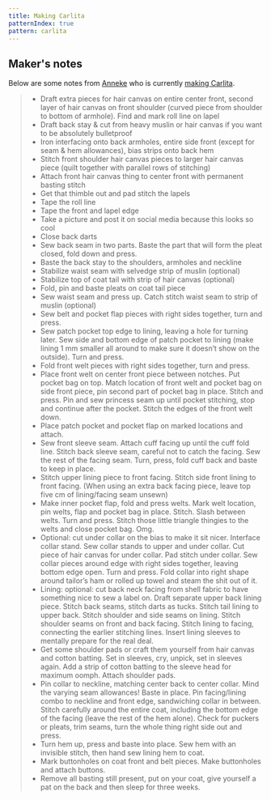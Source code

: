 ```yaml
---
title: Making Carlita
patternIndex: true
pattern: carlita
---
```


## Maker's notes

Below are some notes from [Anneke](/showcase/maker/annekecaramin) who is currently [making Carlita](http://www.annekecaramin.com/2018/02/this-is-one-of-those-origin-superhero.html).

 > - Draft extra pieces for hair canvas on entire center front, second layer of hair canvas on front shoulder (curved piece from shoulder to bottom of armhole). Find and mark roll line on lapel
 > - Draft back stay & cut from heavy muslin or hair canvas if you want to be absolutely bulletproof
 > - Iron interfacing onto back armholes, entire side front (except for seam & hem allowances), bias strips onto back hem
 > - Stitch front shoulder hair canvas pieces to larger hair canvas piece (quilt together with parallel rows of stitching)
 > - Attach front hair canvas thing to center front with permanent basting stitch 
 > - Get that thimble out and pad stitch the lapels
 > - Tape the roll line
 > - Tape the front and lapel edge
 > - Take a picture and post it on social media because this looks so cool
 > - Close back darts
 > - Sew back seam in two parts. Baste the part that will form the pleat closed, fold down and press.
 > - Baste the back stay to the shoulders, armholes and neckline
 > - Stabilize waist seam with selvedge strip of muslin (optional)
 > - Stabilize top of coat tail with strip of hair canvas (optional)
 > - Fold, pin and baste pleats on coat tail piece
 > - Sew waist seam and press up. Catch stitch waist seam to strip of muslin (optional)
 > - Sew belt and pocket flap pieces with right sides together, turn and press.
 > - Sew patch pocket top edge to lining, leaving a hole for turning later. Sew side and bottom edge of patch pocket to lining (make lining 1 mm smaller all around to make sure it doesn’t show on the outside). Turn and press.
 > - Fold front welt pieces with right sides together, turn and press.
 > - Place front welt on center front piece between notches. Put pocket bag on top. Match location of front welt and pocket bag on side front piece, pin second part of pocket bag in place. Stitch and press. Pin and sew princess seam up until pocket stitching, stop and continue after the pocket. Stitch the edges of the front welt down.
 > - Place patch pocket and pocket flap on marked locations and attach.
 > - Sew front sleeve seam. Attach cuff facing up until the cuff fold line. Stitch back sleeve seam, careful not to catch the facing. Sew the rest of the facing seam. Turn, press, fold cuff back and baste to keep in place.
 > - Stitch upper lining piece to front facing. Stitch side front lining to front facing. (When using an extra back facing piece, leave top five cm of lining/facing seam unsewn)
 > - Make inner pocket flap, fold and press welts. Mark welt location, pin welts, flap and pocket bag in place. Stitch. Slash between welts. Turn and press. Stitch those little triangle thingies to the welts and close pocket bag. Omg.
 > - Optional: cut under collar on the bias to make it sit nicer. Interface collar stand. Sew collar stands to upper and under collar. Cut piece of hair canvas for under collar. Pad stitch under collar. Sew collar pieces around edge with right sides together, leaving bottom edge open. Turn and press. Fold collar into right shape around tailor’s ham or rolled up towel and steam the shit out of it.
 > - Lining: optional: cut back neck facing from shell fabric to have something nice to sew a label on. Draft separate upper back lining piece. Stitch back seams, stitch darts as tucks. Stitch tail lining to upper back. Stitch shoulder and side seams on lining. Stitch shoulder seams on front and back facing. Stitch lining to facing, connecting the earlier stitching lines. Insert lining sleeves to mentally prepare for the real deal.
 > - Get some shoulder pads or craft them yourself from hair canvas and cotton batting. Set in sleeves, cry, unpick, set in sleeves again. Add a strip of cotton batting to the sleeve head for maximum oomph. Attach shoulder pads.
  > - Pin collar to neckline, matching center back to center collar. Mind the varying seam allowances! Baste in place. Pin facing/lining combo to neckline and front edge, sandwiching collar in between. Stitch carefully around the entire coat, including the bottom edge of the facing (leave the rest of the hem alone). Check for puckers or pleats, trim seams, turn the whole thing right side out and press.
  > - Turn hem up, press and baste into place. Sew hem with an invisible stitch, then hand sew lining hem to coat.
  > - Mark buttonholes on coat front and belt pieces. Make buttonholes and attach buttons.
  > - Remove all basting still present, put on your coat, give yourself a pat on the back and then sleep for three weeks.




